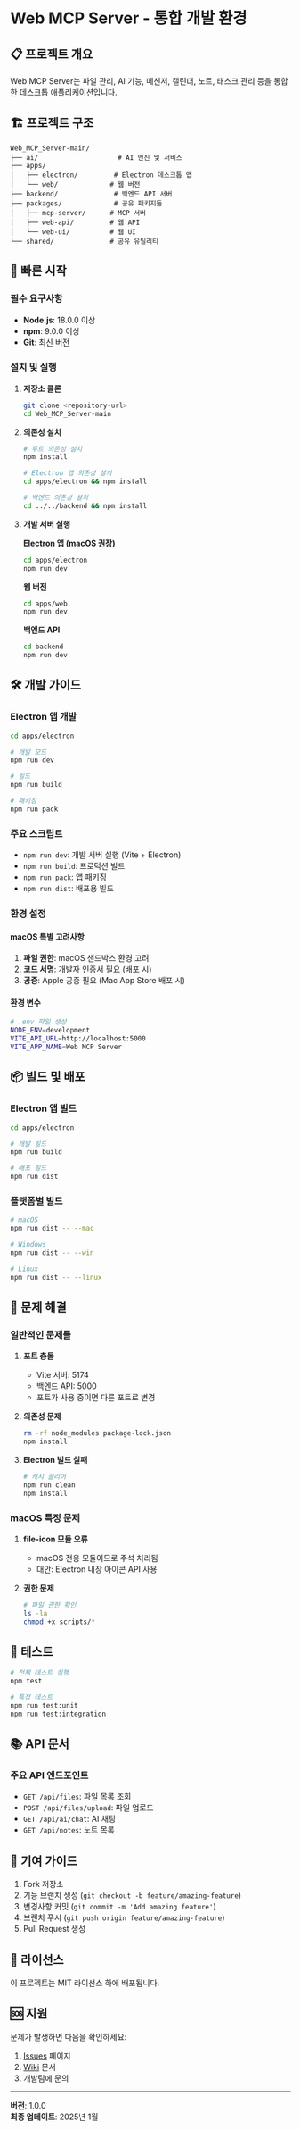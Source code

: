 # Web MCP Server - 통합 개발 환경

## 📋 프로젝트 개요

Web MCP Server는 파일 관리, AI 기능, 메신저, 캘린더, 노트, 태스크 관리 등을 통합한 데스크톱 애플리케이션입니다.

## 🏗️ 프로젝트 구조

```
Web_MCP_Server-main/
├── ai/                    # AI 엔진 및 서비스
├── apps/
│   ├── electron/         # Electron 데스크톱 앱
│   └── web/             # 웹 버전
├── backend/              # 백엔드 API 서버
├── packages/             # 공유 패키지들
│   ├── mcp-server/      # MCP 서버
│   ├── web-api/         # 웹 API
│   └── web-ui/          # 웹 UI
└── shared/              # 공유 유틸리티
```

## 🚀 빠른 시작

### 필수 요구사항

- **Node.js**: 18.0.0 이상
- **npm**: 9.0.0 이상
- **Git**: 최신 버전

### 설치 및 실행

1. **저장소 클론**
   ```bash
   git clone <repository-url>
   cd Web_MCP_Server-main
   ```

2. **의존성 설치**
   ```bash
   # 루트 의존성 설치
   npm install
   
   # Electron 앱 의존성 설치
   cd apps/electron && npm install
   
   # 백엔드 의존성 설치
   cd ../../backend && npm install
   ```

3. **개발 서버 실행**

   **Electron 앱 (macOS 권장)**
   ```bash
   cd apps/electron
   npm run dev
   ```

   **웹 버전**
   ```bash
   cd apps/web
   npm run dev
   ```

   **백엔드 API**
   ```bash
   cd backend
   npm run dev
   ```

## 🛠️ 개발 가이드

### Electron 앱 개발

```bash
cd apps/electron

# 개발 모드
npm run dev

# 빌드
npm run build

# 패키징
npm run pack
```

### 주요 스크립트

- `npm run dev`: 개발 서버 실행 (Vite + Electron)
- `npm run build`: 프로덕션 빌드
- `npm run pack`: 앱 패키징
- `npm run dist`: 배포용 빌드

### 환경 설정

#### macOS 특별 고려사항

1. **파일 권한**: macOS 샌드박스 환경 고려
2. **코드 서명**: 개발자 인증서 필요 (배포 시)
3. **공증**: Apple 공증 필요 (Mac App Store 배포 시)

#### 환경 변수

```bash
# .env 파일 생성
NODE_ENV=development
VITE_API_URL=http://localhost:5000
VITE_APP_NAME=Web MCP Server
```

## 📦 빌드 및 배포

### Electron 앱 빌드

```bash
cd apps/electron

# 개발 빌드
npm run build

# 배포 빌드
npm run dist
```

### 플랫폼별 빌드

```bash
# macOS
npm run dist -- --mac

# Windows
npm run dist -- --win

# Linux
npm run dist -- --linux
```

## 🔧 문제 해결

### 일반적인 문제들

1. **포트 충돌**
   - Vite 서버: 5174
   - 백엔드 API: 5000
   - 포트가 사용 중이면 다른 포트로 변경

2. **의존성 문제**
   ```bash
   rm -rf node_modules package-lock.json
   npm install
   ```

3. **Electron 빌드 실패**
   ```bash
   # 캐시 클리어
   npm run clean
   npm install
   ```

### macOS 특정 문제

1. **file-icon 모듈 오류**
   - macOS 전용 모듈이므로 주석 처리됨
   - 대안: Electron 내장 아이콘 API 사용

2. **권한 문제**
   ```bash
   # 파일 권한 확인
   ls -la
   chmod +x scripts/*
   ```

## 🧪 테스트

```bash
# 전체 테스트 실행
npm test

# 특정 테스트
npm run test:unit
npm run test:integration
```

## 📚 API 문서

### 주요 API 엔드포인트

- `GET /api/files`: 파일 목록 조회
- `POST /api/files/upload`: 파일 업로드
- `GET /api/ai/chat`: AI 채팅
- `GET /api/notes`: 노트 목록

## 🤝 기여 가이드

1. Fork 저장소
2. 기능 브랜치 생성 (`git checkout -b feature/amazing-feature`)
3. 변경사항 커밋 (`git commit -m 'Add amazing feature'`)
4. 브랜치 푸시 (`git push origin feature/amazing-feature`)
5. Pull Request 생성

## 📄 라이선스

이 프로젝트는 MIT 라이선스 하에 배포됩니다.

## 🆘 지원

문제가 발생하면 다음을 확인하세요:

1. [Issues](https://github.com/your-repo/issues) 페이지
2. [Wiki](https://github.com/your-repo/wiki) 문서
3. 개발팀에 문의

---

**버전**: 1.0.0  
**최종 업데이트**: 2025년 1월
